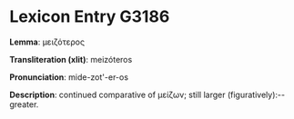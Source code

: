 # Lexicon Entry G3186

**Lemma**: μειζότερος

**Transliteration (xlit)**: meizóteros

**Pronunciation**: mide-zot'-er-os

**Description**:
continued comparative of μείζων; still larger (figuratively):--greater.
